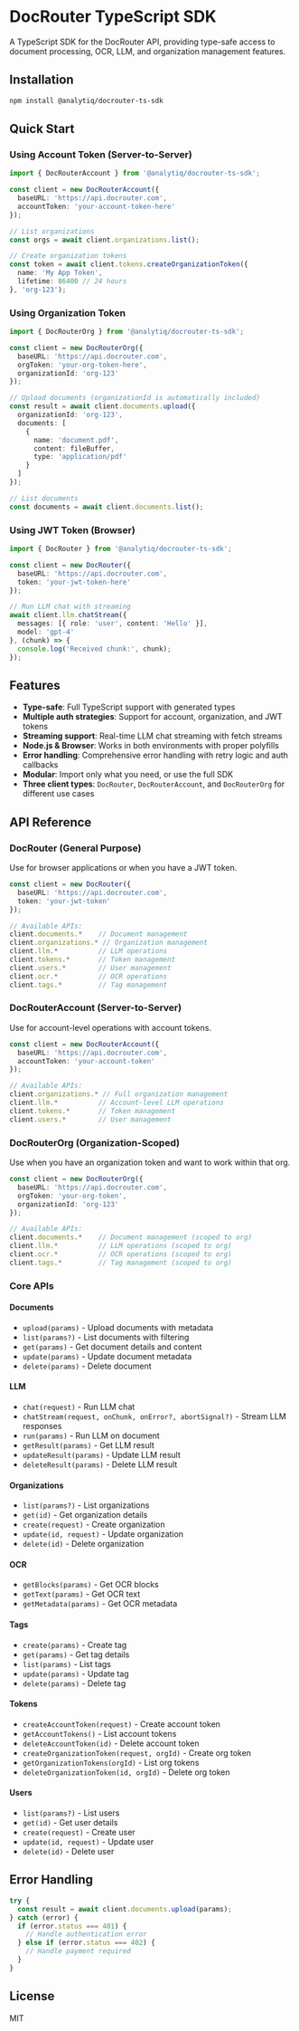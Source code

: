 # DocRouter TypeScript SDK

A TypeScript SDK for the DocRouter API, providing type-safe access to document processing, OCR, LLM, and organization management features.

## Installation

```bash
npm install @analytiq/docrouter-ts-sdk
```

## Quick Start

### Using Account Token (Server-to-Server)

```typescript
import { DocRouterAccount } from '@analytiq/docrouter-ts-sdk';

const client = new DocRouterAccount({
  baseURL: 'https://api.docrouter.com',
  accountToken: 'your-account-token-here'
});

// List organizations
const orgs = await client.organizations.list();

// Create organization tokens
const token = await client.tokens.createOrganizationToken({
  name: 'My App Token',
  lifetime: 86400 // 24 hours
}, 'org-123');
```

### Using Organization Token

```typescript
import { DocRouterOrg } from '@analytiq/docrouter-ts-sdk';

const client = new DocRouterOrg({
  baseURL: 'https://api.docrouter.com',
  orgToken: 'your-org-token-here',
  organizationId: 'org-123'
});

// Upload documents (organizationId is automatically included)
const result = await client.documents.upload({
  organizationId: 'org-123',
  documents: [
    {
      name: 'document.pdf',
      content: fileBuffer,
      type: 'application/pdf'
    }
  ]
});

// List documents
const documents = await client.documents.list();
```

### Using JWT Token (Browser)

```typescript
import { DocRouter } from '@analytiq/docrouter-ts-sdk';

const client = new DocRouter({
  baseURL: 'https://api.docrouter.com',
  token: 'your-jwt-token-here'
});

// Run LLM chat with streaming
await client.llm.chatStream({
  messages: [{ role: 'user', content: 'Hello' }],
  model: 'gpt-4'
}, (chunk) => {
  console.log('Received chunk:', chunk);
});
```

## Features

- **Type-safe**: Full TypeScript support with generated types
- **Multiple auth strategies**: Support for account, organization, and JWT tokens
- **Streaming support**: Real-time LLM chat streaming with fetch streams
- **Node.js & Browser**: Works in both environments with proper polyfills
- **Error handling**: Comprehensive error handling with retry logic and auth callbacks
- **Modular**: Import only what you need, or use the full SDK
- **Three client types**: `DocRouter`, `DocRouterAccount`, and `DocRouterOrg` for different use cases

## API Reference

### DocRouter (General Purpose)
Use for browser applications or when you have a JWT token.

```typescript
const client = new DocRouter({
  baseURL: 'https://api.docrouter.com',
  token: 'your-jwt-token'
});

// Available APIs:
client.documents.*    // Document management
client.organizations.* // Organization management  
client.llm.*          // LLM operations
client.tokens.*       // Token management
client.users.*        // User management
client.ocr.*          // OCR operations
client.tags.*         // Tag management
```

### DocRouterAccount (Server-to-Server)
Use for account-level operations with account tokens.

```typescript
const client = new DocRouterAccount({
  baseURL: 'https://api.docrouter.com',
  accountToken: 'your-account-token'
});

// Available APIs:
client.organizations.* // Full organization management
client.llm.*          // Account-level LLM operations
client.tokens.*       // Token management
client.users.*        // User management
```

### DocRouterOrg (Organization-Scoped)
Use when you have an organization token and want to work within that org.

```typescript
const client = new DocRouterOrg({
  baseURL: 'https://api.docrouter.com',
  orgToken: 'your-org-token',
  organizationId: 'org-123'
});

// Available APIs:
client.documents.*    // Document management (scoped to org)
client.llm.*          // LLM operations (scoped to org)
client.ocr.*          // OCR operations (scoped to org)
client.tags.*         // Tag management (scoped to org)
```

### Core APIs

#### Documents
- `upload(params)` - Upload documents with metadata
- `list(params?)` - List documents with filtering
- `get(params)` - Get document details and content
- `update(params)` - Update document metadata
- `delete(params)` - Delete document

#### LLM
- `chat(request)` - Run LLM chat
- `chatStream(request, onChunk, onError?, abortSignal?)` - Stream LLM responses
- `run(params)` - Run LLM on document
- `getResult(params)` - Get LLM result
- `updateResult(params)` - Update LLM result
- `deleteResult(params)` - Delete LLM result

#### Organizations
- `list(params?)` - List organizations
- `get(id)` - Get organization details
- `create(request)` - Create organization
- `update(id, request)` - Update organization
- `delete(id)` - Delete organization

#### OCR
- `getBlocks(params)` - Get OCR blocks
- `getText(params)` - Get OCR text
- `getMetadata(params)` - Get OCR metadata

#### Tags
- `create(params)` - Create tag
- `get(params)` - Get tag details
- `list(params)` - List tags
- `update(params)` - Update tag
- `delete(params)` - Delete tag

#### Tokens
- `createAccountToken(request)` - Create account token
- `getAccountTokens()` - List account tokens
- `deleteAccountToken(id)` - Delete account token
- `createOrganizationToken(request, orgId)` - Create org token
- `getOrganizationTokens(orgId)` - List org tokens
- `deleteOrganizationToken(id, orgId)` - Delete org token

#### Users
- `list(params?)` - List users
- `get(id)` - Get user details
- `create(request)` - Create user
- `update(id, request)` - Update user
- `delete(id)` - Delete user

## Error Handling

```typescript
try {
  const result = await client.documents.upload(params);
} catch (error) {
  if (error.status === 401) {
    // Handle authentication error
  } else if (error.status === 402) {
    // Handle payment required
  }
}
```

## License

MIT
